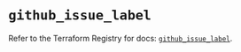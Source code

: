 # `github_issue_label`

Refer to the Terraform Registry for docs: [`github_issue_label`](https://registry.terraform.io/providers/integrations/github/6.6.0/docs/resources/issue_label).
